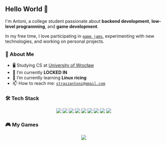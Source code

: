 ## Hello World 👋

I'm Antoni, a college student passionate about **backend development**, **low-level programming**, and **game development**.

In my free time, I love participating in [`game jams`](https://en.wikipedia.org/wiki/Game_jam), experimenting with new technologies, and working on personal projects.


### 📌 About Me
- 🖥️ Studying CS at [University of Wrocław](https://ii.uni.wroc.pl)
- 🔭 I’m currently **LOCKED IN**
- 🌱 I’m currently learning **Linux ricing**
- 📫 How to reach me: [`straszantoni@gmail.com`](straszantoni@gmail.com)


### 🛠️ Tech Stack
<p align="center">
  <img src="https://img.shields.io/badge/C-%2300599C.svg?style=for-the-badge&logo=c&logoColor=white"/>
  <img src="https://img.shields.io/badge/C++-%2300599C.svg?style=for-the-badge&logo=c%2B%2B&logoColor=white"/>
  <img src="https://img.shields.io/badge/C%23-%23239120.svg?style=for-the-badge&logo=cshrp&logoColor=white"/>
  <img src="https://img.shields.io/badge/Python-%233776AB.svg?style=for-the-badge&logo=python&logoColor=white"/>
  <img src="https://img.shields.io/badge/Haskell-%235D4F85.svg?style=for-the-badge&logo=haskell&logoColor=white"/>
  <img src="https://img.shields.io/badge/Unity-%23000000.svg?style=for-the-badge&logo=unity&logoColor=white"/>
  <img src="https://img.shields.io/badge/SQL-%2300758F.svg?style=for-the-badge&logo=sqlite&logoColor=white"/>
  <img src="https://img.shields.io/badge/Git-%23F05033.svg?style=for-the-badge&logo=git&logoColor=white"/>
    <img src="https://img.shields.io/badge/Ubuntu-%23E95420.svg?style=for-the-badge&logo=ubuntu&logoColor=white"/>
</p>



### 🎮 My Games
<p align="center">
  <a href="https://antonek.itch.io" target="_blank">
    <img src="https://img.shields.io/badge/Itch.io-%23FA5C5C.svg?style=for-the-badge&logo=itch.io&logoColor=white"/>
  </a>
</p>
